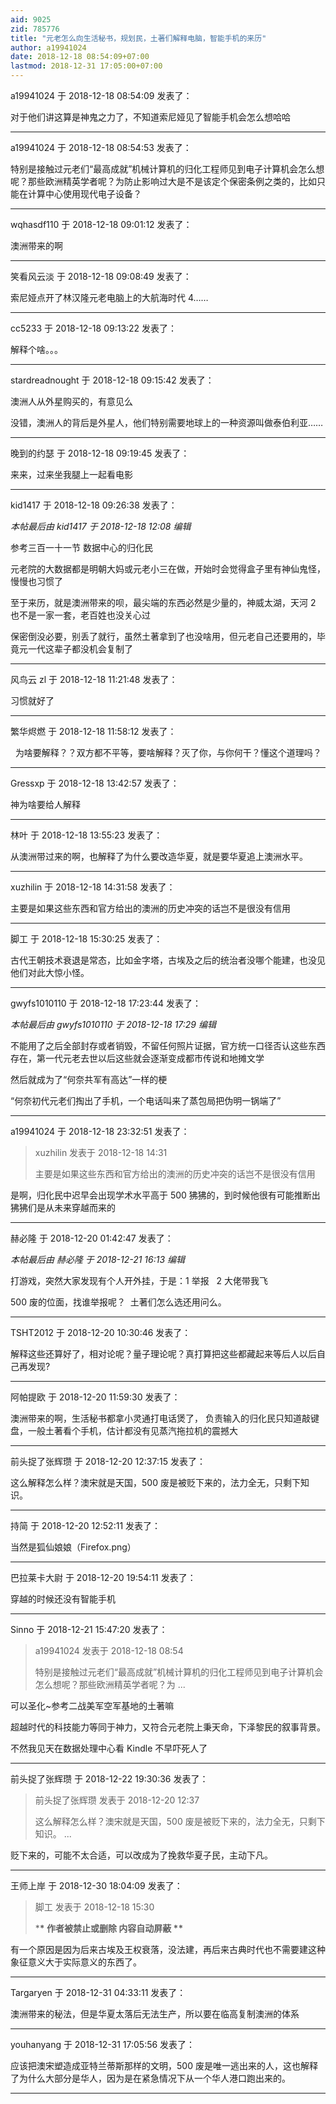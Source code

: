 ```yaml
---
aid: 9025
zid: 785776
title: "元老怎么向生活秘书，规划民，土著们解释电脑，智能手机的来历"
author: a19941024
date: 2018-12-18 08:54:09+07:00
lastmod: 2018-12-31 17:05:00+07:00
---
```


a19941024 于 2018-12-18 08:54:09 发表了：

对于他们讲这算是神鬼之力了，不知道索尼娅见了智能手机会怎么想哈哈

---

a19941024 于 2018-12-18 08:54:53 发表了：

特别是接触过元老们“最高成就”机械计算机的归化工程师见到电子计算机会怎么想呢？那些欧洲精英学者呢？为防止影响过大是不是该定个保密条例之类的，比如只能在计算中心使用现代电子设备？

---

wqhasdf110 于 2018-12-18 09:01:12 发表了：

澳洲带来的啊

---

笑看风云淡 于 2018-12-18 09:08:49 发表了：

索尼娅点开了林汉隆元老电脑上的大航海时代 4……

---

cc5233 于 2018-12-18 09:13:22 发表了：

解释个啥。。。

---

stardreadnought 于 2018-12-18 09:15:42 发表了：

澳洲人从外星购买的，有意见么

没错，澳洲人的背后是外星人，他们特别需要地球上的一种资源叫做泰伯利亚……

---

晚到的约瑟 于 2018-12-18 09:19:45 发表了：

来来，过来坐我腿上一起看电影

---

kid1417 于 2018-12-18 09:26:38 发表了：

_本帖最后由 kid1417 于 2018-12-18 12:08 编辑_

参考三百一十一节 数据中心的归化民

元老院的大数据都是明朝大妈或元老小三在做，开始时会觉得盒子里有神仙鬼怪，慢慢也习惯了

至于来历，就是澳洲带来的呗，最尖端的东西必然是少量的，神威太湖，天河 2 也不是一家一套，老百姓也没关心过

保密倒没必要，别丢了就行，虽然土著拿到了也没啥用，但元老自己还要用的，毕竟元一代这辈子都没机会复制了

---

风鸟云 zl 于 2018-12-18 11:21:48 发表了：

习惯就好了

---

繁华烬燃 于 2018-12-18 11:58:12 发表了：

&nbsp;&nbsp;为啥要解释？？双方都不平等，要啥解释？灭了你，与你何干？懂这个道理吗？

---

Gressxp 于 2018-12-18 13:42:57 发表了：

神为啥要给人解释

---

林叶 于 2018-12-18 13:55:23 发表了：

从澳洲带过来的啊，也解释了为什么要改造华夏，就是要华夏追上澳洲水平。

---

xuzhilin 于 2018-12-18 14:31:58 发表了：

主要是如果这些东西和官方给出的澳洲的历史冲突的话岂不是很没有信用

---

脚工 于 2018-12-18 15:30:25 发表了：

古代王朝技术衰退是常态，比如金字塔，古埃及之后的统治者没哪个能建，也没见他们对此大惊小怪。

---

gwyfs1010110 于 2018-12-18 17:23:44 发表了：

_本帖最后由 gwyfs1010110 于 2018-12-18 17:29 编辑_

不能用了之后全部封存或者销毁，不留任何照片证据，官方统一口径否认这些东西存在，第一代元老去世以后这些就会逐渐变成都市传说和地摊文学

然后就成为了“何奈共军有高达”一样的梗

“何奈初代元老们掏出了手机，一个电话叫来了蒸包局把伪明一锅端了”

---

a19941024 于 2018-12-18 23:32:51 发表了：

> xuzhilin 发表于 2018-12-18 14:31
>
> 主要是如果这些东西和官方给出的澳洲的历史冲突的话岂不是很没有信用

是啊，归化民中迟早会出现学术水平高于 500 狒狒的，到时候他很有可能推断出狒狒们是从未来穿越而来的

---

赫必隆 于 2018-12-20 01:42:47 发表了：

_本帖最后由 赫必隆 于 2018-12-21 16:13 编辑_

打游戏，突然大家发现有个人开外挂，于是：1 举报&nbsp; &nbsp;2 大佬带我飞&nbsp;&nbsp;

500 废的位面，找谁举报呢？&nbsp;&nbsp;土著们怎么选还用问么。

---

TSHT2012 于 2018-12-20 10:30:46 发表了：

解释这些还算好了，相对论呢？量子理论呢？真打算把这些都藏起来等后人以后自己再发现?

---

阿帕提欧 于 2018-12-20 11:59:30 发表了：

澳洲带来的啊，生活秘书都拿小灵通打电话煲了， 负责输入的归化民只知道敲键盘，一般土著看个手机，估计都没有见蒸汽拖拉机的震撼大

---

前头捉了张辉瓒 于 2018-12-20 12:37:15 发表了：

这么解释怎么样？澳宋就是天国，500 废是被贬下来的，法力全无，只剩下知识。

---

持简 于 2018-12-20 12:52:11 发表了：

当然是狐仙娘娘（Firefox.png）

---

巴拉莱卡大尉 于 2018-12-20 19:54:11 发表了：

穿越的时候还没有智能手机

---

Sinno 于 2018-12-21 15:47:20 发表了：

> a19941024 发表于 2018-12-18 08:54
>
> 特别是接触过元老们“最高成就”机械计算机的归化工程师见到电子计算机会怎么想呢？那些欧洲精英学者呢？为 ...

可以圣化~参考二战美军空军基地的土著嘛

超越时代的科技能力等同于神力，又符合元老院上秉天命，下泽黎民的叙事背景。

不然我见天在数据处理中心看 Kindle 不早吓死人了

---

前头捉了张辉瓒 于 2018-12-22 19:30:36 发表了：

> 前头捉了张辉瓒 发表于 2018-12-20 12:37
>
> 这么解释怎么样？澳宋就是天国，500 废是被贬下来的，法力全无，只剩下知识。 ...

贬下来的，可能不太合适，可以改成为了挽救华夏子民，主动下凡。

---

王师上岸 于 2018-12-30 18:04:09 发表了：

> 脚工 发表于 2018-12-18 15:30
>
> \***\* 作者被禁止或删除 内容自动屏蔽 \*\***

有一个原因是因为后来古埃及王权衰落，没法建，再后来古典时代也不需要建这种象征意义大于实际意义的东西了。

---

Targaryen 于 2018-12-31 04:33:11 发表了：

澳洲带来的秘法，但是华夏太落后无法生产，所以要在临高复制澳洲的体系

---

youhanyang 于 2018-12-31 17:05:56 发表了：

应该把澳宋塑造成亚特兰蒂斯那样的文明，500 废是唯一逃出来的人，这也解释了为什么大部分是华人，因为是在紧急情况下从一个华人港口跑出来的。

---
